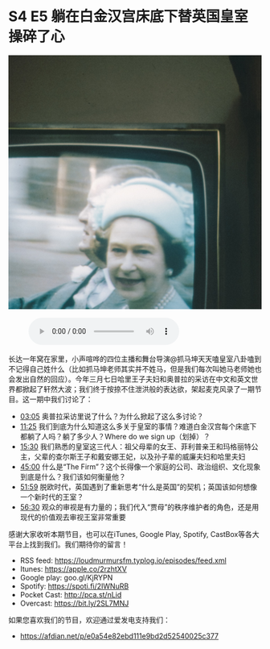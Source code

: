 # S4 E5 躺在白金汉宫床底下替英国皇室操碎了心

![](./image.jpeg)

<figure>
    <figcaption></figcaption>
    <audio
        controls
        src="./audio.mp3">
            Your browser does not support the
            <code>audio</code> element.
    </audio>
</figure>

<p>长达一年窝在家里，小声喧哗的四位主播和舞台导演@抓马坤天天嗑皇室八卦嗑到不记得自己姓什么（比如抓马坤老师其实并不姓马，但是我们每次叫她马老师她也会发出自然的回应）。今年三月七日哈里王子夫妇和奥普拉的采访在中文和英文世界都掀起了轩然大波；我们终于按捺不住泄洪般的表达欲，架起麦克风录了一期节目。这一期中我们讨论了：</p>
<div class="block-list"><ul>
<li><a href="https://loudmurmursfm.com/feed/audio.xml#t=03:05">03:05</a> 奥普拉采访里说了什么？为什么掀起了这么多讨论？</li>
<li><a href="https://loudmurmursfm.com/feed/audio.xml#t=11:25">11:25</a> 我们到底为什么知道这么多关于皇室的事情？难道白金汉宫每个床底下都躺了人吗？躺了多少人？Where do we sign up（划掉）？</li>
<li><a href="https://loudmurmursfm.com/feed/audio.xml#t=15:30">15:30</a> 我们熟悉的皇室这三代人：祖父母辈的女王、菲利普亲王和玛格丽特公主，父辈的查尔斯王子和戴安娜王妃，以及孙子辈的威廉夫妇和哈里夫妇</li>
<li><a href="https://loudmurmursfm.com/feed/audio.xml#t=45:00">45:00</a> 什么是“The Firm”？这个长得像一个家庭的公司、政治组织、文化现象到底是什么？我们该如何衡量他？</li>
<li><a href="https://loudmurmursfm.com/feed/audio.xml#t=51:59">51:59</a> 脱欧时代，英国遇到了重新思考“什么是英国”的契机；英国该如何想像一个新时代的王室？</li>
<li><a href="https://loudmurmursfm.com/feed/audio.xml#t=56:30">56:30</a> 观众的审视是有力量的；我们代入“贾母”的秩序维护者的角色，还是用现代的价值观去审视王室非常重要</li>
</ul>
</div><p>感谢大家收听本期节目，也可以在iTunes, Google Play, Spotify, CastBox等各大平台上找到我们。我们期待你的留言！</p>
<div class="block-list"><ul>
<li>RSS feed: <a href="https://loudmurmursfm.typlog.io/episodes/feed.xml">https://loudmurmursfm.typlog.io/episodes/feed.xml</a></li>
<li>Itunes: <a href="https://apple.co/2rzhtXV">https://apple.co/2rzhtXV</a></li>
<li>Google play: goo.gl/KjRYPN</li>
<li>Spotify: <a href="https://spoti.fi/2IWNuRB">https://spoti.fi/2IWNuRB</a></li>
<li>Pocket Cast: <a href="http://pca.st/nLid">http://pca.st/nLid</a></li>
<li>Overcast: <a href="https://bit.ly/2SL7MNJ">https://bit.ly/2SL7MNJ</a></li>
</ul>
</div><p>如果您喜欢我们的节目，欢迎通过爱发电支持我们：</p>
<div class="block-list"><ul>
<li><a href="https://afdian.net/p/e0a54e82ebd111e9bd2d52540025c377">https://afdian.net/p/e0a54e82ebd111e9bd2d52540025c377</a></li>
</ul>
</div>
